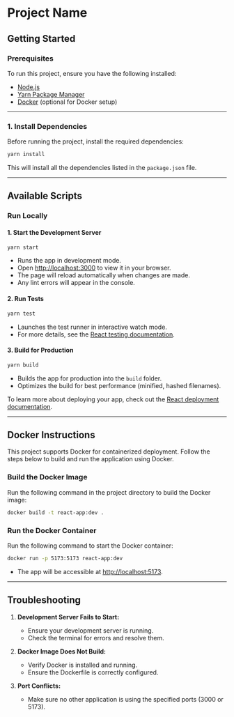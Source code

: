 # Project Name

## Getting Started

### Prerequisites

To run this project, ensure you have the following installed:

- [Node.js](https://nodejs.org/)
- [Yarn Package Manager](https://yarnpkg.com/)
- [Docker](https://www.docker.com/) (optional for Docker setup)

---

### 1. Install Dependencies

Before running the project, install the required dependencies:

```bash
yarn install
```

This will install all the dependencies listed in the `package.json` file.

---

## Available Scripts

### Run Locally

#### 1. Start the Development Server

```bash
yarn start
```

- Runs the app in development mode.
- Open [http://localhost:3000](http://localhost:3000) to view it in your browser.
- The page will reload automatically when changes are made.
- Any lint errors will appear in the console.

#### 2. Run Tests

```bash
yarn test
```

- Launches the test runner in interactive watch mode.
- For more details, see the [React testing documentation](https://reactjs.org/docs/running-tests.html).

#### 3. Build for Production

```bash
yarn build
```

- Builds the app for production into the `build` folder.
- Optimizes the build for best performance (minified, hashed filenames).

To learn more about deploying your app, check out the [React deployment documentation](https://reactjs.org/docs/deployment.html).

---

## Docker Instructions

This project supports Docker for containerized deployment. Follow the steps below to build and run the application using Docker.

### Build the Docker Image

Run the following command in the project directory to build the Docker image:

```bash
docker build -t react-app:dev .
```

### Run the Docker Container

Run the following command to start the Docker container:

```bash
docker run -p 5173:5173 react-app:dev
```

- The app will be accessible at [http://localhost:5173](http://localhost:5173).

---

## Troubleshooting

1. **Development Server Fails to Start:**

   - Ensure your development server is running.
   - Check the terminal for errors and resolve them.

2. **Docker Image Does Not Build:**

   - Verify Docker is installed and running.
   - Ensure the Dockerfile is correctly configured.

3. **Port Conflicts:**
   - Make sure no other application is using the specified ports (3000 or 5173).
